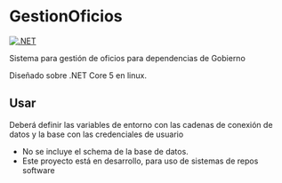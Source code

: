 # GestionOficios
[![.NET](https://github.com/jarmyo/GestionOficios/actions/workflows/dotnet.yml/badge.svg)](https://github.com/jarmyo/GestionOficios/actions/workflows/dotnet.yml)

Sistema para gestión de oficios para dependencias de Gobierno

Diseñado sobre .NET Core 5 en linux.

## Usar

Deberá definir las variables de entorno con las cadenas de conexión de datos y la base con las credenciales de usuario

- No se incluye el schema de la base de datos.
- Este proyecto está en desarrollo, para uso de sistemas de repos software
